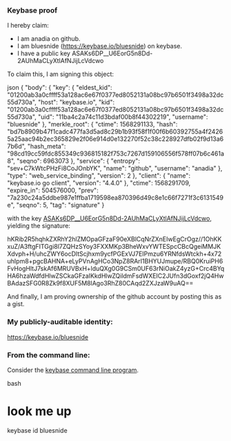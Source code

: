 ### Keybase proof

I hereby claim:

  * I am anadia on github.
  * I am bluesnide (https://keybase.io/bluesnide) on keybase.
  * I have a public key ASAKs6DP__U6EorG5n8Dd-2AUhMaCLyXtlAfNJijLcVdcwo

To claim this, I am signing this object:

json
{
  "body": {
    "key": {
      "eldest_kid": "01200ab3a0cffff53a128ac6e67f0377ed8052131a08bc97b6501f3498a32dc55d730a",
      "host": "keybase.io",
      "kid": "01200ab3a0cffff53a128ac6e67f0377ed8052131a08bc97b6501f3498a32dc55d730a",
      "uid": "11ba4c2a74c11d3bdaf00b8f44302219",
      "username": "bluesnide"
    },
    "merkle_root": {
      "ctime": 1568291133,
      "hash": "bd7b8909b47f1cadc477fa3d5ad8c29b1b93f58f1f00f6b60392755a4f24265a25aac94b2ec365829e2f06e914d0e132270f52c38c228927dfb02f9d13a67b6d",
      "hash_meta": "98cd19cc59fdc855349c936815182f753c7267d159106556f578ff07b6c461a8",
      "seqno": 6963073
    },
    "service": {
      "entropy": "sev+C7kWtcPHzFi8CoJOnbYK",
      "name": "github",
      "username": "anadia"
    },
    "type": "web_service_binding",
    "version": 2
  },
  "client": {
    "name": "keybase.io go client",
    "version": "4.4.0"
  },
  "ctime": 1568291709,
  "expire_in": 504576000,
  "prev": "7a230c24a5ddbe987e1ffba1719598ea870396d49c8e1c66f7271f3c6131549e",
  "seqno": 5,
  "tag": "signature"
}



with the key [ASAKs6DP__U6EorG5n8Dd-2AUhMaCLyXtlAfNJijLcVdcwo](https://keybase.io/bluesnide), yielding the signature:


hKRib2R5hqhkZXRhY2hlZMOpaGFzaF90eXBlCqNrZXnEIwEgCrOgz//1OhKKxuZ/A3ftgFITGgi8l7ZQHzSYoy3FXXMKp3BheWxvYWTESpcCBcQgeiMMJKXdvph+H/uhcZWY6ocDltScjhxm9ycfPGExVJ7EIPmzu6YRNfdsWtckh+4x72uhIpm8+pgcBAHNA+eLyPVnAgHCo3NpZ8RArI1BHYUJmupe/RBQ0KruiPH6FvHogHltJ7skAf6MRUVBxH+lduQXg0G9CSm0UF63rNiOakZ4yzG+Crc4BYqHA6hzaWdfdHlwZSCkaGFzaIKkdHlwZQildmFsdWXEIC2JUfn3dGoxf2jQ4HwBAdazSFG0R8Zk9f8XUF5M8lAgo3RhZ80CAqd2ZXJzaW9uAQ==



And finally, I am proving ownership of the github account by posting this as a gist.

### My publicly-auditable identity:

https://keybase.io/bluesnide

### From the command line:

Consider the [keybase command line program](https://keybase.io/download).

bash
# look me up
keybase id bluesnide

